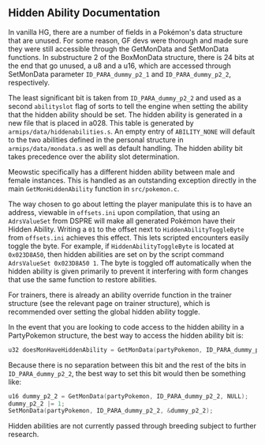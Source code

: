 ## Hidden Ability Documentation

In vanilla HG, there are a number of fields in a Pokémon's data structure that are unused.  For some reason, GF devs were thorough and made sure they were still accessible through the GetMonData and SetMonData functions.
In substructure 2 of the BoxMonData structure, there is 24 bits at the end that go unused, a u8 and a u16, which are accessed through SetMonData parameter ``ID_PARA_dummy_p2_1`` and ``ID_PARA_dummy_p2_2``, respectively.

The least significant bit is taken from ``ID_PARA_dummy_p2_2`` and used as a second ``abilityslot`` flag of sorts to tell the engine when setting the ability that the hidden ability should be set.
The hidden ability is generated in a new file that is placed in a028.  This table is generated by ``armips/data/hiddenabilities.s``.  An empty entry of ``ABILITY_NONE`` will default to the two abilities defined in the personal structure in ``armips/data/mondata.s`` as well as default handling.
The hidden ability bit takes precedence over the ability slot determination.

Meowstic specifically has a different hidden ability between male and female instances.  This is handled as an outstanding exception directly in the main ``GetMonHiddenAbility`` function in ``src/pokemon.c``.

The way chosen to go about letting the player manipulate this is to have an address, viewable in ``offsets.ini`` upon compilation, that using an ``AdrsValueSet`` from DSPRE will make all generated Pokémon have their Hidden Ability.
Writing a ``01`` to the offset next to ``HiddenAbilityToggleByte`` from ``offsets.ini`` achieves this effect.
This lets scripted encounters easily toggle the byte.  For example, if ``HiddenAbilityToggleByte`` is located at ``0x023D8A50``, then hidden abilities are set on by the script command ``AdrsValueSet 0x023D8A50 1``.  The byte is toggled off automatically when the hidden ability is given primarily to prevent it interfering with form changes that use the same function to restore abilities.

For trainers, there is already an ability override function in the trainer structure (see the relevant page on trainer structure), which is recommended over setting the global hidden ability toggle.

In the event that you are looking to code access to the hidden ability in a PartyPokemon structure, the best way to access the hidden ability bit is:

```c
u32 doesMonHaveHiddenAbility = GetMonData(partyPokemon, ID_PARA_dummy_p2_2, NULL) & 1;
```

Because there is no separation between this bit and the rest of the bits in ``ID_PARA_dummy_p2_2``, the best way to set this bit would then be something like:

```c
u16 dummy_p2_2 = GetMonData(partyPokemon, ID_PARA_dummy_p2_2, NULL);
dummy_p2_2 |= 1;
SetMonData(partyPokemon, ID_PARA_dummy_p2_2, &dummy_p2_2);
```

Hidden abilities are not currently passed through breeding subject to further research.
